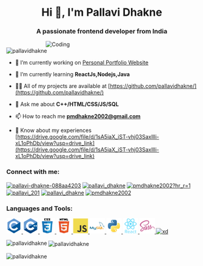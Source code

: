 <h1 align="center">Hi 👋, I'm Pallavi Dhakne</h1>
<h3 align="center">A passionate frontend developer from India</h3>
<img align="right" alt="Coding" width="400" src="https://www.lambdatest.com/resources/images/news24.gif">
<p align="left"> <img src="https://komarev.com/ghpvc/?username=pallavidhakne&label=Profile%20views&color=0e75b6&style=flat" alt="pallavidhakne" /> </p>

- 🔭 I’m currently working on [Personal Portfolio Website](https://github.com/pallavidhakne/Pallavi_Portfolio_Website)

- 🌱 I’m currently learning **ReactJs,Nodejs,Java**

- 👨‍💻 All of my projects are available at [https://github.com/pallavidhakne/](https://github.com/pallavidhakne/)

- 💬 Ask me about **C++/HTML/CSS/JS/SQL**

- 📫 How to reach me **pmdhakne2002@gmail.com**

- 📄 Know about my experiences [https://drive.google.com/file/d/1sA5iaX_iST-vhj03SaxIlli-xL1oPhDb/view?usp=drive_link](https://drive.google.com/file/d/1sA5iaX_iST-vhj03SaxIlli-xL1oPhDb/view?usp=drive_link)

<h3 align="left">Connect with me:</h3>
<p align="left">
<a href="https://linkedin.com/in/pallavi-dhakne-088aa4203" target="blank"><img align="center" src="https://raw.githubusercontent.com/rahuldkjain/github-profile-readme-generator/master/src/images/icons/Social/linked-in-alt.svg" alt="pallavi-dhakne-088aa4203" height="30" width="40" /></a>
<a href="https://www.codechef.com/users/pallavi_dhakne" target="blank"><img align="center" src="https://cdn.jsdelivr.net/npm/simple-icons@3.1.0/icons/codechef.svg" alt="pallavi_dhakne" height="30" width="40" /></a>
<a href="https://www.hackerrank.com/pmdhakne2002?hr_r=1" target="blank"><img align="center" src="https://raw.githubusercontent.com/rahuldkjain/github-profile-readme-generator/master/src/images/icons/Social/hackerrank.svg" alt="pmdhakne2002?hr_r=1" height="30" width="40" /></a>
<a href="https://codeforces.com/profile/pallavi_201" target="blank"><img align="center" src="https://raw.githubusercontent.com/rahuldkjain/github-profile-readme-generator/master/src/images/icons/Social/codeforces.svg" alt="pallavi_201" height="30" width="40" /></a>
<a href="https://www.leetcode.com/pallavi_dhakne" target="blank"><img align="center" src="https://raw.githubusercontent.com/rahuldkjain/github-profile-readme-generator/master/src/images/icons/Social/leet-code.svg" alt="pallavi_dhakne" height="30" width="40" /></a>
<a href="https://auth.geeksforgeeks.org/user/pmdhakne2002" target="blank"><img align="center" src="https://raw.githubusercontent.com/rahuldkjain/github-profile-readme-generator/master/src/images/icons/Social/geeks-for-geeks.svg" alt="pmdhakne2002" height="30" width="40" /></a>
</p>

<h3 align="left">Languages and Tools:</h3>
<p align="left"> <a href="https://www.cprogramming.com/" target="_blank" rel="noreferrer"> <img src="https://raw.githubusercontent.com/devicons/devicon/master/icons/c/c-original.svg" alt="c" width="40" height="40"/> </a> <a href="https://www.w3schools.com/cpp/" target="_blank" rel="noreferrer"> <img src="https://raw.githubusercontent.com/devicons/devicon/master/icons/cplusplus/cplusplus-original.svg" alt="cplusplus" width="40" height="40"/> </a> <a href="https://www.w3schools.com/css/" target="_blank" rel="noreferrer"> <img src="https://raw.githubusercontent.com/devicons/devicon/master/icons/css3/css3-original-wordmark.svg" alt="css3" width="40" height="40"/> </a> <a href="https://www.w3.org/html/" target="_blank" rel="noreferrer"> <img src="https://raw.githubusercontent.com/devicons/devicon/master/icons/html5/html5-original-wordmark.svg" alt="html5" width="40" height="40"/> </a> <a href="https://developer.mozilla.org/en-US/docs/Web/JavaScript" target="_blank" rel="noreferrer"> <img src="https://raw.githubusercontent.com/devicons/devicon/master/icons/javascript/javascript-original.svg" alt="javascript" width="40" height="40"/> </a> <a href="https://www.mysql.com/" target="_blank" rel="noreferrer"> <img src="https://raw.githubusercontent.com/devicons/devicon/master/icons/mysql/mysql-original-wordmark.svg" alt="mysql" width="40" height="40"/> </a> <a href="https://www.python.org" target="_blank" rel="noreferrer"> <img src="https://raw.githubusercontent.com/devicons/devicon/master/icons/python/python-original.svg" alt="python" width="40" height="40"/> </a> <a href="https://reactjs.org/" target="_blank" rel="noreferrer"> <img src="https://raw.githubusercontent.com/devicons/devicon/master/icons/react/react-original-wordmark.svg" alt="react" width="40" height="40"/> </a> <a href="https://sass-lang.com" target="_blank" rel="noreferrer"> <img src="https://raw.githubusercontent.com/devicons/devicon/master/icons/sass/sass-original.svg" alt="sass" width="40" height="40"/> </a> <a href="https://www.adobe.com/products/xd.html" target="_blank" rel="noreferrer"> <img src="https://cdn.worldvectorlogo.com/logos/adobe-xd.svg" alt="xd" width="40" height="40"/> </a> </p>

<p><img align="left" src="https://github-readme-stats.vercel.app/api/top-langs?username=pallavidhakne&show_icons=true&locale=en&layout=compact" alt="pallavidhakne" /></p>

<p>&nbsp;<img align="center" src="https://github-readme-stats.vercel.app/api?username=pallavidhakne&show_icons=true&locale=en" alt="pallavidhakne" /></p>

<p><img align="center" src="https://github-readme-streak-stats.herokuapp.com/?user=pallavidhakne&" alt="pallavidhakne" /></p>
